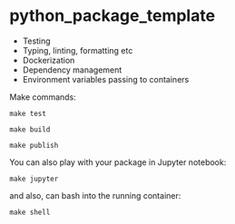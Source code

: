 # python_package_template

- Testing
- Typing, linting, formatting etc
- Dockerization
- Dependency management
- Environment variables passing to containers

Make commands:

    make test

    make build

    make publish

You can also play with your package in Jupyter notebook:

    make jupyter

and also, can bash into the running container:

    make shell
